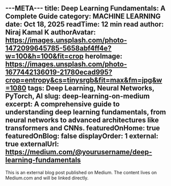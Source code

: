 ---META---
title: Deep Learning Fundamentals: A Complete Guide
category: MACHINE LEARNING
date: Oct 18, 2025
readTime: 12 min read
author: Niraj Kamal K
authorAvatar: https://images.unsplash.com/photo-1472099645785-5658abf4ff4e?w=100&h=100&fit=crop
heroImage: https://images.unsplash.com/photo-1677442136019-21780ecad995?crop=entropy&cs=tinysrgb&fit=max&fm=jpg&w=1080
tags: Deep Learning, Neural Networks, PyTorch, AI
slug: deep-learning-on-medium
excerpt: A comprehensive guide to understanding deep learning fundamentals, from neural networks to advanced architectures like transformers and CNNs.
featuredOnHome: true
featuredOnBlog: false
displayOrder: 1
external: true
externalUrl: https://medium.com/@yourusername/deep-learning-fundamentals
---

This is an external blog post published on Medium. The content lives on Medium.com and will be linked directly.
